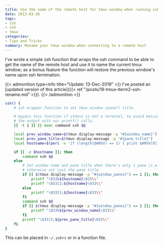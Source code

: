 ```yaml
---
title: Use the name of the remote host for tmux window when running ssh
date: 2013-03-26
tags:
- zsh
- ssh
- tmux
categories:
- Tips and Tricks
summary: Rename your tmux window when connecting to a remote host
---
```


I've wrote a simple zsh function that wraps the ssh command to be able to get
the name of the remote host and use it to name the current tmux window; as a
bonus feature the function will restore the previous window's name upon ssh
termination.

{{< admonition type=info title="Update: 13-Dec-2019" >}}
I've posted an [updated version of this article]({{< ref "/posts/19-tmux-iterm2-ssh-rename.md" >}}).
{{< /admonition >}}

```bash
ssh() {
    # ssh wrapper function to set tmux window (pane?) title

    # bypass this function if stdout is not a terminal, to avoid messing up
    # the output with our printf() calls.
    [[ -t 1 ]] || exec command ssh $@

    local prev_window_name=$(tmux display-message -p "#{window_name}")
    local prev_pane_title=$(tmux display-message -p "#{pane_title}")
    local hostname=$(perl -e 'if (length(@ARGV) == 1) { print $ARGV[0]; exit; } else { foreach $h (@ARGV) { if ($h =~ /[a-z\._-]+\.[a-z]{2,}/) { print $h; exit; } } }' -- $@)

    if [[ -z $hostname ]]; then
        command ssh $@
    else
        # Set window name and pane title when there's only 1 pane (i.e. the whole window),
        # otherwise set just the pane title.
        if [[ $(tmux display-message -p "#{window_panes}") == 1 ]]; then
            printf "\033k${hostname}\033\\"
            printf "\033]2;${hostname}\033\\"
        else
            printf "\033]2;${hostname}\033\\"
        fi
        command ssh $@
        if [[ $(tmux display-message -p "#{window_panes}") == 1 ]]; then
            printf "\033k${prev_window_name}\033\\"
        fi
        printf "\033]2;${prev_pane_title}\033\\"
    fi
}
```

This can be placed in `~/.zshrc` or in a function file.
